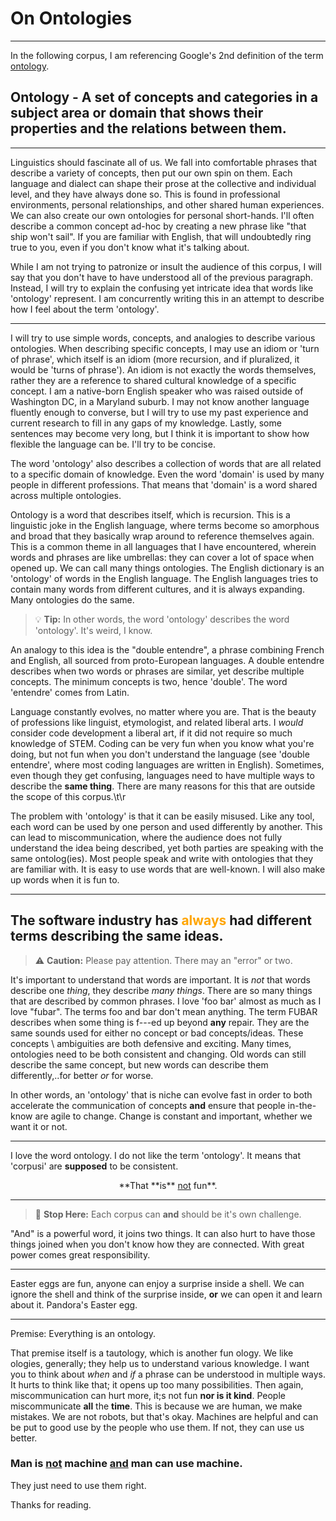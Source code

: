 # On Ontologies
---
In the following corpus, I am referencing Google's 2nd definition of the term [ontology](https://www.google.com/search?q=define+ontology).

## Ontology - A set of concepts and categories in a subject area or domain that shows their properties and the relations between them.


---
Linguistics should fascinate all of us. We fall into comfortable phrases that describe a variety of concepts, then put our own spin on them. Each language and dialect can shape their prose at the collective and individual level, and they have always done so. This is found in professional environments, personal relationships, and other shared human experiences. We can also create our own ontologies for personal short-hands. I'll often describe a common concept ad-hoc by creating a new phrase like "that ship won't sail". If you are familiar with English, that will undoubtedly ring true to you, even if you don't know what it's talking about.

While I am not trying to patronize or insult the audience of this corpus, I will say that you don't have to have understood all of the previous paragraph. Instead, I will try to explain the confusing yet intricate idea that words like 'ontology' represent. I am concurrently writing this in an attempt to describe how I feel about the term 'ontology'.

---

I will try to use simple words, concepts, and analogies to describe various ontologies. When describing specific concepts, I may use an idiom or 'turn of phrase', which itself is an idiom (more recursion, and if pluralized, it would be 'turns of phrase'). An idiom is not exactly the words themselves, rather they are a reference to shared cultural knowledge of a specific concept. I am a native-born English speaker who was raised outside of Washington DC, in a Maryland suburb. I may not know another language fluently enough to converse, but I will try to use my past experience and current research to fill in any gaps of my knowledge. Lastly, some sentences may become very long, but I think it is important to show how flexible the language can be. I'll try to be concise.

The word 'ontology' also describes a collection of words that are all related to a specific domain of knowledge. Even the word 'domain' is used by many people in different professions. That means that 'domain' is a word shared across multiple ontologies.

Ontology is a word that describes itself, which is recursion. This is a linguistic joke in the English language, where terms become so amorphous and broad that they basically wrap around to reference themselves again. This is a common theme in all languages that I have encountered, wherein words and phrases are like umbrellas: they can cover a lot of space when opened up. We can call many things ontologies. The English dictionary is an 'ontology' of words in the English language. The English languages tries to contain many words from different cultures, and it is always expanding. Many ontologies do the same.

> :bulb: **Tip:** In other words, the word 'ontology' describes the word 'ontology'. It's weird, I know.

An analogy to this idea is the "double entendre", a phrase combining French and English, all sourced from proto-European languages. A double entendre describes when two words or phrases are similar, yet describe multiple concepts. The minimum concepts is two, hence 'double'. The word 'entendre' comes from Latin.

Language constantly evolves, no matter where you are. That is the beauty of professions like linguist, etymologist, and related liberal arts. I _would_ consider code development a liberal art, if it did not require so much knowledge of STEM. Coding can be very fun when you know what you're doing, but not fun when you don't understand the language (see 'double entendre', where most coding languages are written in English). Sometimes, even though they get confusing, languages need to have multiple ways to describe the **same thing**. There are many reasons for this that are outside the scope of this corpus.\t\r

The problem with 'ontology' is that it can be easily misused. Like any tool, each word can be used by one person and used differently by another. This can lead to miscommunication, where the audience does not fully understand the idea being described, yet both parties are speaking with the same ontolog(ies). Most people speak and write with ontologies that they are familiar with. It is easy to use words that are well-known. I will also make up words when it is fun to.

---

<center><!-- I especially like this part. --></center>

## The software industry has __<font color="orange">always</font>__ had different terms describing the same ideas.


> :warning: **Caution:** Please pay attention. There may an "error" or two.

It's important to understand that words are important. It is _not_ that words describe one _thing_, they describe *many things*. There are so many things that are described by common phrases. I love 'foo bar' almost as much as I love "fubar". The terms foo and bar don't mean anything. The term FUBAR describes when some thing is f---ed up beyond __any__ repair. They are the same sounds used for either no concept or bad concepts/ideas. These concepts \ ambiguities are both defensive and exciting. Many times, ontologies need to be both consistent and changing. Old words can still describe the same concept, but new words can describe them differently,..for better *or* for worse.

In other words, an 'ontology' that is niche can evolve fast in order to both accelerate the communication of concepts __and__ ensure that people in-the-know are agile to change. Change is constant and important, whether we want it or not.

<!--[<!--{s}orr\/ f311ow *\da\ta\* profess10nals::;:this __**;s**__ a #key# lesso\n in ++cle@nl'''in'''ess==.~`~!?\?<>@#$%^&*()_+`1234567890-\\dum=//dummy\\foo//bar\\#!pause#\n'''
\\time.sleep(86401),"""\\"""time.sleep(86401)$$$'''=-->

---

I love the word ontology. I do not like the term 'ontology'. It means that 'corpusi' are __supposed__ to be consistent.

<center>**That **is** <ins>not</ins> fun**.</center>

---

> :memo: **Stop Here:** Each corpus can **and** should be it's own challenge.

"And" is a powerful word, it joins two things. It can also hurt to have those things joined when you don't know how they are connected. With great power comes great responsibility.

___

Easter eggs are fun, anyone can enjoy a surprise inside a shell. We can ignore the shell and think of the surprise inside, **or** we can open it and learn about it. Pandora's Easter egg.
___

Premise: Everything is an ontology.

That premise itself is a tautology, which is another fun ology. We like ologies, generally; they help us to understand various knowledge. I want you to think about *when* and *if* a phrase can be understood in multiple ways. It hurts to think like that; it opens up too many possibilities. Then again, miscommunication can hurt more, it;s not fun __nor is it kind__. People miscommunicate __all__ the __time__. This is because we are human, we make mistakes. We are not robots, but that's okay. Machines are helpful and can be put to good use by the people who use them. If not, they can use us better.

### Man is <ins>not</ins> machine <ins>and</ins> man can use machine.

They just need to use them right.

Thanks for reading.

[<!--;) Thanks for reading :P-->]: #
